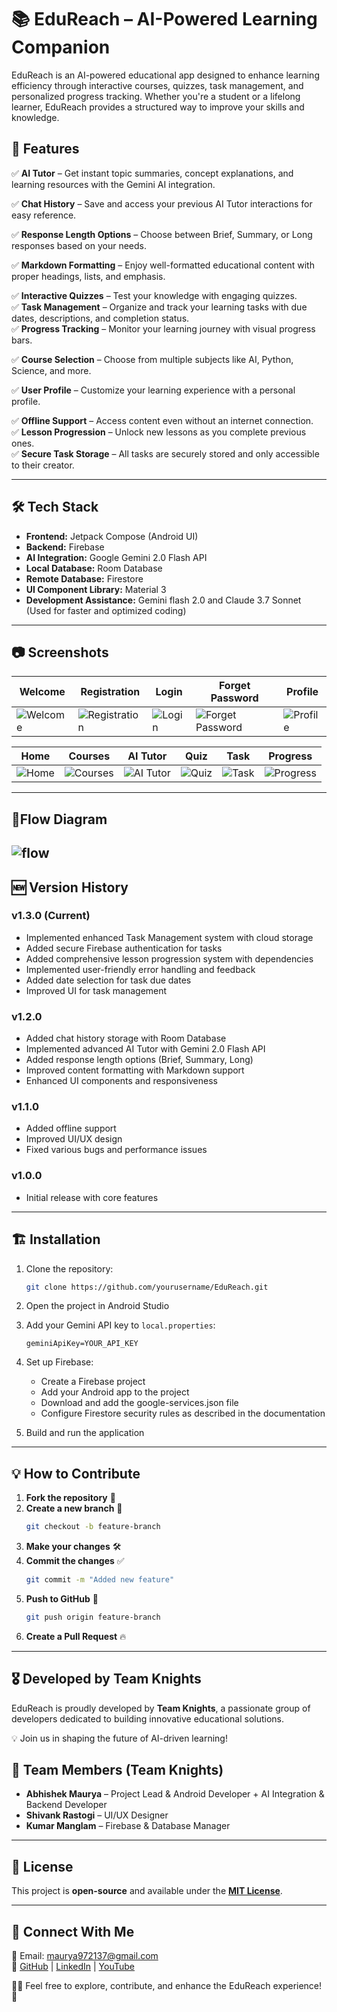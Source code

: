 # 📚 EduReach – AI-Powered Learning Companion  

EduReach is an AI-powered educational app designed to enhance learning efficiency through interactive courses, quizzes, task management, and personalized progress tracking. Whether you're a student or a lifelong learner, EduReach provides a structured way to improve your skills and knowledge.

## 🚀 Features  

✅ **AI Tutor** – Get instant topic summaries, concept explanations, and learning resources with the Gemini AI integration.

✅ **Chat History** – Save and access your previous AI Tutor interactions for easy reference.

✅ **Response Length Options** – Choose between Brief, Summary, or Long responses based on your needs.

✅ **Markdown Formatting** – Enjoy well-formatted educational content with proper headings, lists, and emphasis.

✅ **Interactive Quizzes** – Test your knowledge with engaging quizzes.  
✅ **Task Management** – Organize and track your learning tasks with due dates, descriptions, and completion status.  
✅ **Progress Tracking** – Monitor your learning journey with visual progress bars.  

✅ **Course Selection** – Choose from multiple subjects like AI, Python, Science, and more.  

✅ **User Profile** – Customize your learning experience with a personal profile.  

✅ **Offline Support** – Access content even without an internet connection.  
✅ **Lesson Progression** – Unlock new lessons as you complete previous ones.  
✅ **Secure Task Storage** – All tasks are securely stored and only accessible to their creator.

---

## 🛠 Tech Stack  

- **Frontend:** Jetpack Compose (Android UI)  
- **Backend:** Firebase   
- **AI Integration:** Google Gemini 2.0 Flash API
- **Local Database:** Room Database
- **Remote Database:** Firestore  
- **UI Component Library:** Material 3
- **Development Assistance:** Gemini flash 2.0 and Claude 3.7 Sonnet (Used for faster and optimized coding)

---

## 📷 Screenshots  
| Welcome | Registration | Login | Forget Password | Profile |
|------|--------|------|------|---------|
| ![Welcome](image/get_started.png) | ![Registration](image/registration.png) | ![Login](image/login.png) | ![Forget Password](image/forget.png) | ![Profile](image/profile.png) |

| Home | Courses | AI Tutor | Quiz | Task | Progress |
|------|--------|---------|------|------|---------|
| ![Home](image/home.png) | ![Courses](image/courses.png) | ![AI Tutor](image/ai_tutor.png) | ![Quiz](image/quiz.png) | ![Task](image/task.png) | ![Progress](image/progress.png) |

---
##  🚀Flow Diagram
![flow](image/flow_diagram.png)
---
## 🆕 Version History

### v1.3.0 (Current)
- Implemented enhanced Task Management system with cloud storage
- Added secure Firebase authentication for tasks
- Added comprehensive lesson progression system with dependencies
- Implemented user-friendly error handling and feedback
- Added date selection for task due dates
- Improved UI for task management

### v1.2.0
- Added chat history storage with Room Database
- Implemented advanced AI Tutor with Gemini 2.0 Flash API
- Added response length options (Brief, Summary, Long)
- Improved content formatting with Markdown support
- Enhanced UI components and responsiveness

### v1.1.0
- Added offline support
- Improved UI/UX design
- Fixed various bugs and performance issues

### v1.0.0
- Initial release with core features

---

## 🏗 Installation

1. Clone the repository:
   ```bash
   git clone https://github.com/yourusername/EduReach.git
   ```

2. Open the project in Android Studio

3. Add your Gemini API key to `local.properties`:
   ```
   geminiApiKey=YOUR_API_KEY
   ```

4. Set up Firebase:
   - Create a Firebase project
   - Add your Android app to the project
   - Download and add the google-services.json file
   - Configure Firestore security rules as described in the documentation

5. Build and run the application

---

## 💡 How to Contribute  

1. **Fork the repository** 🍴  
2. **Create a new branch** 🌿  
   ```bash
   git checkout -b feature-branch
   ```
3. **Make your changes** 🛠  
4. **Commit the changes** ✅  
   ```bash
   git commit -m "Added new feature"
   ```
5. **Push to GitHub** 🚀  
   ```bash
   git push origin feature-branch
   ```
6. **Create a Pull Request** 🔥  

---

## 🎖 Developed by Team Knights  
EduReach is proudly developed by **Team Knights**, a passionate group of developers dedicated to building innovative educational solutions.  

💡 Join us in shaping the future of AI-driven learning!  

## 👥 Team Members (Team Knights)  
- **Abhishek Maurya** – Project Lead & Android Developer + AI Integration & Backend Developer
- **Shivank Rastogi** – UI/UX Designer  
- **Kumar Manglam** – Firebase & Database Manager  

---

## 📜 License  
This project is **open-source** and available under the [**MIT License**](LICENSE).  

---

## 💬 Connect With Me  
📧 Email: maurya972137@gmail.com  
🔗 [GitHub](https://github.com/abhishek-maurya576) | [LinkedIn](https://www.linkedin.com/in/abhishekmaurya9118) | [YouTube](https://youtube.com/@bforbca)  

👨‍💻 Feel free to explore, contribute, and enhance the EduReach experience! 🚀

